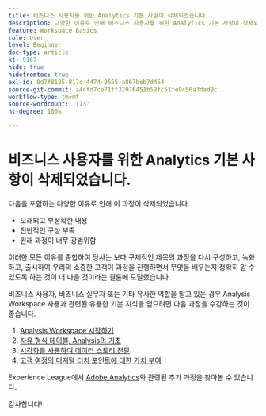 ```yaml
---
title: 비즈니스 사용자를 위한 Analytics 기본 사항이 삭제되었습니다.
description: 다양한 이유로 인해 비즈니스 사용자를 위한 Analytics 기본 사항이 삭제되었습니다.
feature: Workspace Basics
role: User
level: Beginner
doc-type: article
kt: 9167
hide: true
hidefromtoc: true
exl-id: 0d7f8185-817c-4474-9655-a867beb7d454
source-git-commit: a4cfd7ce71ff32976451b52fc51fe9c56a3dad9c
workflow-type: tm+mt
source-wordcount: '173'
ht-degree: 100%

---
```


# 비즈니스 사용자를 위한 Analytics 기본 사항이 삭제되었습니다.

다음을 포함하는 다양한 이유로 인해 이 과정이 삭제되었습니다.

* 오래되고 부정확한 내용
* 전반적인 구성 부족
* 원래 과정이 너무 광범위함

이러한 모든 이유를 종합하여 당사는 보다 구체적인 제목의 과정을 다시 구성하고, 녹화하고, 출시하여 우리의 소중한 고객이 과정을 진행하면서 무엇을 배우는지 정확히 알 수 있도록 하는 것이 더 나을 것이라는 결론에 도달했습니다.

비즈니스 사용자, 비즈니스 실무자 또는 기타 유사한 역할을 맡고 있는 경우 Analysis Workspace 사용과 관련된 유용한 기본 지식을 얻으려면 다음 과정을 수강하는 것이 좋습니다.

1. [Analysis Workspace 시작하기](https://experienceleague.adobe.com/?recommended=Analytics-U-1-2020.1.workspace)
1. [자유 형식 테이블, Analysis의 기초](https://experienceleague.adobe.com/?recommended=Analytics-U-1-2020.3)
1. [시각화를 사용하여 데이터 스토리 전달](https://experienceleague.adobe.com/?recommended=Analytics-U-1-2021.1.visualizations)
1. [고객 여정의 디지털 터치 포인트에 대한 가치 부여](https://experienceleague.adobe.com/?recommended=Analytics-U-1-2020.2)

Experience League에서 [Adobe Analytics](https://experienceleague.adobe.com/?recommended=Analytics-U-1-2020.1.workspace)와 관련된 추가 과정을 찾아볼 수 있습니다.

감사합니다!
